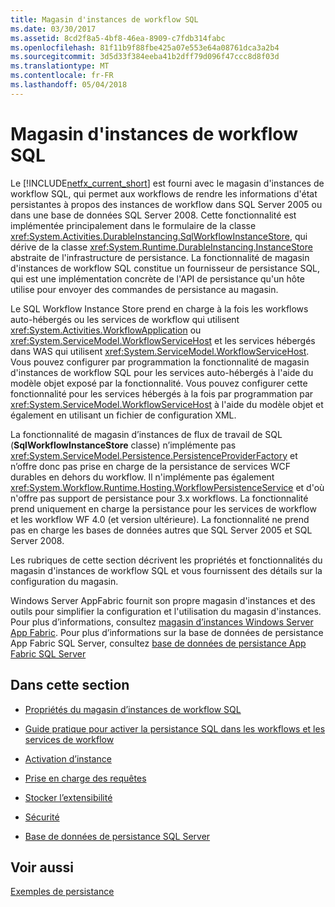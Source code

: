 ```yaml
---
title: Magasin d'instances de workflow SQL
ms.date: 03/30/2017
ms.assetid: 8cd2f8a5-4bf8-46ea-8909-c7fdb314fabc
ms.openlocfilehash: 81f11b9f88fbe425a07e553e64a08761dca3a2b4
ms.sourcegitcommit: 3d5d33f384eeba41b2dff79d096f47ccc8d8f03d
ms.translationtype: MT
ms.contentlocale: fr-FR
ms.lasthandoff: 05/04/2018
---
```

# <a name="sql-workflow-instance-store"></a>Magasin d'instances de workflow SQL
Le [!INCLUDE[netfx_current_short](../../../includes/netfx-current-short-md.md)] est fourni avec le magasin d'instances de workflow SQL, qui permet aux workflows de rendre les informations d'état persistantes à propos des instances de workflow dans SQL Server 2005 ou dans une base de données SQL Server 2008. Cette fonctionnalité est implémentée principalement dans le formulaire de la classe <xref:System.Activities.DurableInstancing.SqlWorkflowInstanceStore>, qui dérive de la classe <xref:System.Runtime.DurableInstancing.InstanceStore> abstraite de l'infrastructure de persistance. La fonctionnalité de magasin d'instances de workflow SQL constitue un fournisseur de persistance SQL, qui est une implémentation concrète de l'API de persistance qu'un hôte utilise pour envoyer des commandes de persistance au magasin.  
  
 Le SQL Workflow Instance Store prend en charge à la fois les workflows auto-hébergés ou les services de workflow qui utilisent <xref:System.Activities.WorkflowApplication> ou <xref:System.ServiceModel.WorkflowServiceHost> et les services hébergés dans WAS qui utilisent <xref:System.ServiceModel.WorkflowServiceHost>. Vous pouvez configurer par programmation la fonctionnalité de magasin d'instances de workflow SQL pour les services auto-hébergés à l'aide du modèle objet exposé par la fonctionnalité. Vous pouvez configurer cette fonctionnalité pour les services hébergés à la fois par programmation par <xref:System.ServiceModel.WorkflowServiceHost> à l'aide du modèle objet et également en utilisant un fichier de configuration XML.  
  
 La fonctionnalité de magasin d’instances de flux de travail de SQL (**SqlWorkflowInstanceStore** classe) n’implémente pas <xref:System.ServiceModel.Persistence.PersistenceProviderFactory> et n’offre donc pas prise en charge de la persistance de services WCF durables en dehors du workflow. Il n'implémente pas également <xref:System.Workflow.Runtime.Hosting.WorkflowPersistenceService> et d'où n'offre pas support de persistance pour 3.x workflows. La fonctionnalité prend uniquement en charge la persistance pour les services de workflow et les workflow WF 4.0 (et version ultérieure). La fonctionnalité ne prend pas en charge les bases de données autres que SQL Server 2005 et SQL Server 2008.  
  
 Les rubriques de cette section décrivent les propriétés et fonctionnalités du magasin d'instances de workflow SQL et vous fournissent des détails sur la configuration du magasin.  
  
 Windows Server AppFabric fournit son propre magasin d'instances et des outils pour simplifier la configuration et l'utilisation du magasin d'instances. Pour plus d’informations, consultez [magasin d’instances Windows Server App Fabric](http://go.microsoft.com/fwlink/?LinkId=201201). Pour plus d’informations sur la base de données de persistance App Fabric SQL Server, consultez [base de données de persistance App Fabric SQL Server](http://go.microsoft.com/fwlink/?LinkId=201202)  
  
## <a name="in-this-section"></a>Dans cette section  
  
-   [Propriétés du magasin d’instances de workflow SQL](../../../docs/framework/windows-workflow-foundation/properties-of-sql-workflow-instance-store.md)  
  
-   [Guide pratique pour activer la persistance SQL dans les workflows et les services de workflow](../../../docs/framework/windows-workflow-foundation/how-to-enable-sql-persistence-for-workflows-and-workflow-services.md)  
  
-   [Activation d’instance](../../../docs/framework/windows-workflow-foundation/instance-activation.md)  
  
-   [Prise en charge des requêtes](../../../docs/framework/windows-workflow-foundation/support-for-queries.md)  
  
-   [Stocker l’extensibilité](../../../docs/framework/windows-workflow-foundation/store-extensibility.md)  
  
-   [Sécurité](../../../docs/framework/windows-workflow-foundation/security.md)  
  
-   [Base de données de persistance SQL Server](../../../docs/framework/windows-workflow-foundation/sql-server-persistence-database.md)  
  
## <a name="see-also"></a>Voir aussi  
 [Exemples de persistance](http://go.microsoft.com/fwlink/?LinkID=177735)

